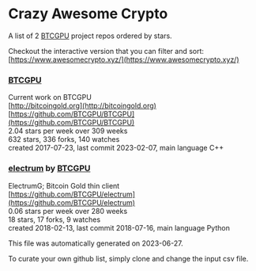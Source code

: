 # Crazy Awesome Crypto
A list of 2 [BTCGPU](https://github.com/BTCGPU) project repos ordered by stars.  

Checkout the interactive version that you can filter and sort: 
[https://www.awesomecrypto.xyz/](https://www.awesomecrypto.xyz/)  


### [BTCGPU](https://github.com/BTCGPU/BTCGPU)  
Current work on BTCGPU  
[http://bitcoingold.org](http://bitcoingold.org)  
[https://github.com/BTCGPU/BTCGPU](https://github.com/BTCGPU/BTCGPU)  
2.04 stars per week over 309 weeks  
632 stars, 336 forks, 140 watches  
created 2017-07-23, last commit 2023-02-07, main language C++  


### [electrum](https://github.com/BTCGPU/electrum) by [BTCGPU](https://github.com/BTCGPU)  
ElectrumG; Bitcoin Gold thin client  
[https://github.com/BTCGPU/electrum](https://github.com/BTCGPU/electrum)  
0.06 stars per week over 280 weeks  
18 stars, 17 forks, 9 watches  
created 2018-02-13, last commit 2018-07-16, main language Python  


This file was automatically generated on 2023-06-27.  

To curate your own github list, simply clone and change the input csv file.  
